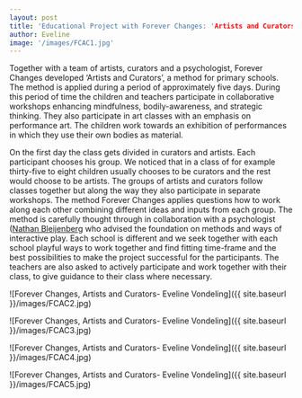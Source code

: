 ```yaml
---
layout: post
title: 'Educational Project with Forever Changes: 'Artists and Curators''
author: Eveline
image: '/images/FCAC1.jpg'
---
```


Together with a team of artists, curators and a psychologist, Forever Changes developed ‘Artists and Curators’, a method for primary schools. The method is applied during a period of approximately five days. During this period of time the children and teachers participate in collaborative workshops enhancing mindfulness, bodily-awareness, and strategic thinking. They also participate in art classes with an emphasis on performance art. The children work towards an exhibition of performances in which they use their own bodies as material. 

On the first day the class gets divided in curators and artists. Each participant chooses his group. We noticed that in a class of for example thirty-five to eight children usually chooses to be curators and the rest would choose to be artists. The groups of artists and curators follow classes together but along the way they also participate in separate workshops. The method Forever Changes applies questions how to work along each other combining different ideas and inputs from each group.  The method is carefully thought through in collaboration with a psychologist ([Nathan Bleijenberg](https://www.linkedin.com/in/nathan-bleijenberg-794906b2/?originalSubdomain=nl) who advised the foundation on methods and ways of interactive play.  Each school is different and we seek together with each school playful ways to work together and find fitting time-frame and the best possibilities to make the project successful for the participants. The teachers are also asked to actively participate and work together with their 	class, to give guidance to their class where necessary. 

![Forever Changes, Artists and Curators- Eveline Vondeling]({{ site.baseurl }}/images/FCAC2.jpg)

![Forever Changes, Artists and Curators- Eveline Vondeling]({{ site.baseurl }}/images/FCAC3.jpg)

![Forever Changes, Artists and Curators- Eveline Vondeling]({{ site.baseurl }}/images/FCAC4.jpg)

![Forever Changes, Artists and Curators- Eveline Vondeling]({{ site.baseurl }}/images/FCAC5.jpg)
